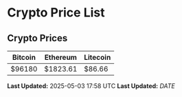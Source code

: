 # Crypto Price List

## Crypto Prices
| Bitcoin | Ethereum | Litecoin |
| ------- | -------- | -------- |
| $96180 | $1823.61 | $86.66 |
**Last Updated:** 2025-05-03 17:58 UTC
**Last Updated:** $DATE$
